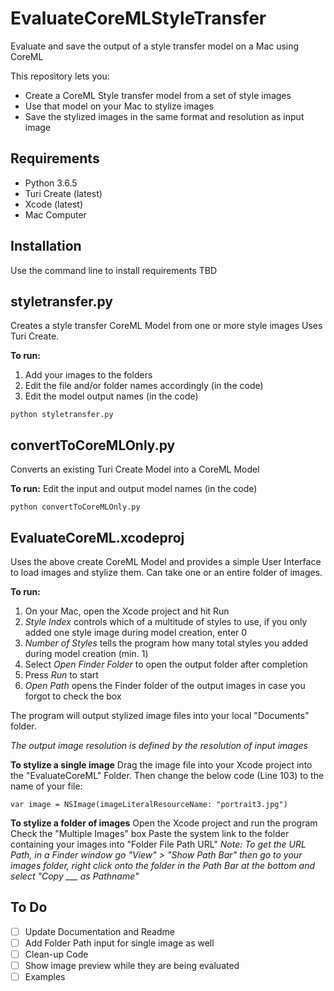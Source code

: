 # EvaluateCoreMLStyleTransfer
Evaluate and save the output of a style transfer model on a Mac using CoreML

This repository lets you:
* Create a CoreML Style transfer model from a set of style images
* Use that model on your Mac to stylize images
* Save the stylized images in the same format and resolution as input image

## Requirements
* Python 3.6.5
* Turi Create (latest)
* Xcode (latest)
* Mac Computer

## Installation
Use the command line to install requirements 
TBD

## styletransfer.py
Creates a style transfer CoreML Model from one or more style images
Uses Turi Create. 

**To run:** 
1. Add your images to the folders
2. Edit the file and/or folder names accordingly (in the code)
3. Edit the model output names (in the code)
```
python styletransfer.py
```

## convertToCoreMLOnly.py
Converts an existing Turi Create Model into a CoreML Model

**To run:**
Edit the input and output model names (in the code)
```
python convertToCoreMLOnly.py
```

## EvaluateCoreML.xcodeproj
Uses the above create CoreML Model and provides a simple User Interface to load images and stylize them. 
Can take one or an entire folder of images. 

**To run:** 
1. On your Mac, open the Xcode project and hit Run 
2. *Style Index* controls which of a multitude of styles to use, if you only added one style image during model creation, enter 0
3. *Number of Styles* tells the program how many total styles you added during model creation (min. 1)
4. Select *Open Finder Folder* to open the output folder after completion
5. Press *Run* to start
6. *Open Path* opens the Finder folder of the output images in case you forgot to check the box

The program will output stylized image files into your local "Documents" folder.

*The output image resolution is defined by the resolution of input images*

**To stylize a single image**
Drag the image file into your Xcode project into the "EvaluateCoreML" Folder. 
Then change the below code (Line 103) to the name of your file:
```
var image = NSImage(imageLiteralResourceName: "portrait3.jpg")
```

**To stylize a folder of images**
Open the Xcode project and run the program
Check the "Multiple Images" box
Paste the system link to the folder containing your images into "Folder File Path URL"
*Note: To get the URL Path, in a Finder window go "View" > "Show Path Bar" then go to your images folder, right click onto the folder in the Path Bar at the bottom and select "Copy ___ as Pathname"*

## To Do
- [ ] Update Documentation and Readme
- [ ] Add Folder Path input for single image as well
- [ ] Clean-up Code
- [ ] Show image preview while they are being evaluated
- [ ] Examples
